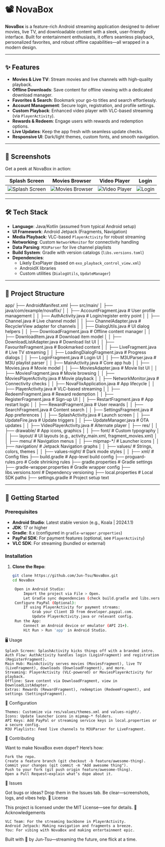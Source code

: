 ﻿# 📽️ NovaBox

**NovaBox** is a feature-rich Android streaming application designed to deliver movies, live TV, and downloadable content with a sleek, user-friendly interface. Built for entertainment enthusiasts, it offers seamless playback, personalized favorites, and robust offline capabilities—all wrapped in a modern design.

---

## ✨ Features

- **Movies & Live TV**: Stream movies and live channels with high-quality playback.
- **Offline Downloads**: Save content for offline viewing with a dedicated download manager.
- **Favorites & Search**: Bookmark your go-to titles and search effortlessly.
- **Account Management**: Secure login, registration, and profile settings.
- **Custom Playback**: Enhanced video player with VLC-based streaming (via `PlayerActivity`).
- **Rewards & Redeem**: Engage users with rewards and redemption options.
- **Live Updates**: Keep the app fresh with seamless update checks.
- **Responsive UI**: Dark/light themes, custom fonts, and smooth navigation.

---

## 📸 Screenshots

Get a peek at NovaBox in action:

| Splash Screen | Movies Browser | Video Player | Login |
|---------------|----------------|--------------|-------|
| ![Splash Screen](screenshots/splash.png) | ![Movies Browser](screenshots/movies.png) | ![Video Player](screenshots/player.png) | ![Login](screenshots/login.png) |

---

## 🛠️ Tech Stack

- **Language**: Java/Kotlin (assumed from typical Android setup)
- **UI Framework**: Android Jetpack (Fragments, Navigation)
- **Media Playback**: VLC-based `PlayerActivity` for robust streaming
- **Networking**: Custom `NetworkMonitor` for connectivity handling
- **Data Parsing**: `M3UParser` for live channel playlists
- **Build System**: Gradle with version catalogs (`libs.versions.toml`)
- **Dependencies**:
  - Likely ExoPlayer (based on `exo_playback_control_view.xml`)
  - AndroidX libraries
  - Custom utilities (`DialogUtils`, `UpdateManager`)

---

## 📂 Project Structure

app/
├── AndroidManifest.xml
├── src/main/
│   ├── java/com/example/novaflix/
│   │   ├── AccountFragment.java        # User profile management
│   │   ├── AuthActivity.java           # Login/register entry point
│   │   ├── Channel.java               # Live channel model
│   │   ├── ChannelAdapter.java        # RecyclerView adapter for channels
│   │   ├── DialogUtils.java           # UI dialog helpers
│   │   ├── DownloadFragment.java      # Offline content manager
│   │   ├── DownloadItem.java          # Download item model
│   │   ├── DownloadListAdapter.java   # Download list UI
│   │   ├── FavouriteFragment.java     # Bookmarked content
│   │   ├── LiveFragment.java          # Live TV streaming
│   │   ├── LoadingDialogFragment.java # Progress dialogs
│   │   ├── LoginFragment.java         # Login UI
│   │   ├── M3UParser.java             # M3U playlist parser
│   │   ├── MainActivity.java          # Core app hub
│   │   ├── Movies.java                # Movie model
│   │   ├── MoviesAdapter.java         # Movie list UI
│   │   ├── MoviesFragment.java        # Movie browsing
│   │   ├── MoviesPlayerActivity.java  # Movie playback
│   │   ├── NetworkMonitor.java        # Connectivity checks
│   │   ├── NovaFlixApplication.java   # App lifecycle
│   │   ├── PlayerActivity.java        # VLC-based streaming
│   │   ├── RedeemFragment.java        # Reward redemption
│   │   ├── RegisterFragment.java      # Sign-up UI
│   │   ├── RestartFragment.java       # App restart logic
│   │   ├── RewardFragment.java        # User rewards
│   │   ├── SearchFragment.java        # Content search
│   │   ├── SettingsFragment.java      # App preferences
│   │   ├── SplashActivity.java        # Launch screen
│   │   ├── UpdateFire.java            # Update triggers
│   │   ├── UpdateManager.java         # OTA updates
│   │   ├── VideoPlayerActivity.java   # Alternate player
│   ├── res/
│   │   ├── drawable/                  # App icons, graphics
│   │   ├── font/                      # Custom typography
│   │   ├── layout/                    # UI layouts (e.g., activity_main.xml, fragment_movies.xml)
│   │   ├── menu/                      # Navigation menus
│   │   ├── mipmap-*/                  # Launcher icons
│   │   ├── navigation/                # Jetpack Navigation graphs
│   │   ├── values/                    # Strings, colors, themes
│   │   ├── values-night/              # Dark mode styles
│   │   ├── xml/                       # Config files
├── build.gradle                       # App-level build config
├── proguard-rules.pro                 # Code shrinking rules
├── gradle.properties                  # Gradle settings
├── gradle-wrapper.properties          # Gradle wrapper config
├── libs.versions.toml                # Dependency versioning
├── local.properties                   # Local SDK paths
├── settings.gradle                   # Project setup
text

---

## 🚀 Getting Started

### Prerequisites
- **Android Studio**: Latest stable version (e.g., Koala | 2024.1.1)
- **JDK**: 17 or higher
- **Gradle**: 8.x (configured in `gradle-wrapper.properties`)
- **PayPal SDK**: For payment features (optional, see `PlayerActivity`)
- **VLC SDK**: For streaming (bundled or external)

### Installation
1. **Clone the Repo**:
   ```bash
   git clone https://github.com/Jun-Tsu/NovaBox.git
   cd NovaBox

    Open in Android Studio:
        Import the project via File > Open.
        Let Gradle sync dependencies (check build.gradle and libs.versions.toml).
    Configure PayPal (Optional):
        If using PlayerActivity for payment streams:
            Grab your Client ID from developer.paypal.com.
            Update PlayerActivity.java or relevant config.
    Run the App:
        Connect an Android device or emulator (API 21+).
        Hit Run > Run 'app' in Android Studio.

🖥️ Usage

    Splash Screen: SplashActivity kicks things off with a branded intro.
    Auth Flow: AuthActivity handles login (LoginFragment) and registration (RegisterFragment).
    Main Hub: MainActivity serves movies (MoviesFragment), live TV (LiveFragment), downloads (DownloadFragment), and more.
    Streaming: PlayerActivity (VLC-powered) or MoviesPlayerActivity for playback.
    Offline: Save content via DownloadFragment, view in DownloadListAdapter.
    Extras: Rewards (RewardFragment), redemption (RedeemFragment), and settings (SettingsFragment).

🔧 Configuration

    Themes: Customize via res/values/themes.xml and values-night/.
    Icons: Update launcher icons in mipmap-* folders.
    API Keys: Add PayPal or streaming service keys in local.properties or a secure config.
    M3U Playlists: Feed live channels to M3UParser for LiveFragment.

🤝 Contributing

Want to make NovaBox even doper? Here’s how:

    Fork the repo.
    Create a feature branch (git checkout -b feature/awesome-thing).
    Commit your changes (git commit -m "Add awesome thing").
    Push to your fork (git push origin feature/awesome-thing).
    Open a Pull Request—explain what’s dope about it.

🐛 Issues

Got bugs or ideas? Drop them in the Issues tab. Be clear—screenshots, logs, and vibes help.
📜 License

This project is licensed under the MIT License—see  for details.
🎉 Acknowledgements

    VLC Team: For the streaming backbone in PlayerActivity.
    Android Jetpack: Making navigation and fragments a breeze.
    You: For vibing with NovaBox and making entertainment epic.

Built with 💪 by Jun-Tsu—streaming the future, one flick at a time.
